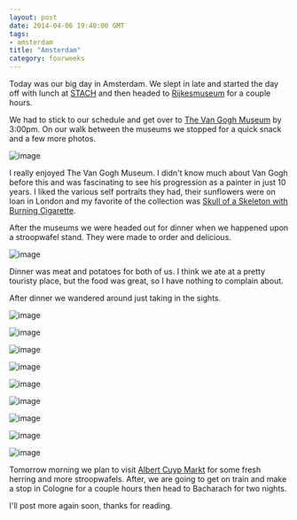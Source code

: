 ```yaml
---
layout: post
date: 2014-04-06 19:40:00 GMT
tags:
- amsterdam
title: "Amsterdam"
category: fourweeks
---
```

<p>Today was our big day in Amsterdam. We slept in late and started the day off with lunch at <a href="http://www.stach-food.nl/">STACH</a>&nbsp;and then headed to <a href="https://www.google.com/url?sa=t&amp;rct=j&amp;q=&amp;esrc=s&amp;source=web&amp;cd=1&amp;cad=rja&amp;uact=8&amp;ved=0CDcQFjAA&amp;url=https%3A%2F%2Fwww.rijksmuseum.nl%2Fen&amp;ei=IKVBU9TtCeLH7Ab_1IHgBg&amp;usg=AFQjCNEUsQdpZJGm86KP0tSOqyXIAsihgw&amp;sig2=FL1wuaey-6EJD8CS_m8AvA&amp;bvm=bv.64125504,d.ZGU">Rijkesmuseum</a>&nbsp;for a couple hours.</p>
<p>We had to stick to our schedule and get over to <a href="http://www.vangoghmuseum.nl/vgm/index.jsp">The Van Gogh Museum</a> by 3:00pm. On our walk between the museums we stopped for a quick snack and a few more photos.</p>
<p><img alt="image" src="/images/e7c8af56ce9a830f5b20739b829f1231b780560ffb7c6525feaafb5261c13de3.jpg" /></p>
<p></p>
<p>I really enjoyed The Van Gogh Museum. I didn't know much about Van Gogh before this and was fascinating to see his progression as a painter in just 10 years. I liked the various self portraits they had, their sunflowers were on loan in London and my favorite of the collection was&nbsp;<a href="http://en.wikipedia.org/wiki/Skull_of_a_Skeleton_with_Burning_Cigarette">Skull of a Skeleton with Burning Cigarette</a>.</p>
<p>After the museums we were headed out for dinner when we happened upon a stroopwafel stand. They were made to order and delicious.</p>
<p><img alt="image" src="/images/5909d12eb6409b0f7b2c852bde520bf1f48b8edae479b48d1ea88a004f0a1960.jpg" /></p>
<p></p>
<p>Dinner was meat and potatoes for both of us. I think we ate at a pretty touristy place, but the food was great, so I have nothing to complain about.</p>
<p>After dinner we wandered around just taking in the sights.</p>
<p><img alt="image" src="/images/c2c476102dabfeb911aff87fb37f9dc39e15b7786e9a6b159740ac1822e3ce47.jpg" /></p>
<p><img alt="image" src="/images/f684028c19c151f40f35bad77fb0e01151f6da5c68ee5494009fc1540962b7cb.jpg" /></p>
<p><img alt="image" src="/images/2fb0d53f6376b0706e4b7d1aea4eac73700ddb4bfa188a2380df4013adcd828f.jpg" /></p>
<p><img alt="image" src="/images/697546c032e7910c74ddb7a86af841a7f09145cdac09ddcd3245a26b61fd15e8.jpg" /></p>
<p></p>
<p><img alt="image" src="/images/c64228c7f049e34ea7231bff6cb803ed8a018abe559bda21be1f245b5eebbd83.jpg" /></p>
<p><img alt="image" src="/images/6c9b4fd95d2873d3c2fc1adce2316a773e9d0b5323d5fc0fa0a9bd57d90f11dc.jpg" /></p>
<p><img alt="image" src="/images/234707915712223ba6d7b243e8047b24def5db45241f37c4bab378fd761eeb5b.jpg" /></p>
<p><img alt="image" src="/images/20454a1eb38b22e32b5d61e91bae5a262d07d4d69aaa5661fa41ae5f612d486f.jpg" /></p>
<p><img alt="image" src="/images/2cac4b9ba7cffc59eaeb74fdb63e279cdc79a0a337a42eb7fe2e1776c69f5a41.jpg" /></p>
<p></p>
<p>Tomorrow morning we plan to visit&nbsp;<a href="http://www.albertcuyp.nl/languages/english/">Albert Cuyp Markt</a>&nbsp;for some fresh herring and more stroopwafels. After, we are going to get on train and make a stop in Cologne for a couple hours then head to Bacharach for two nights.</p>
<p>I'll post more again soon, thanks for reading.</p>
